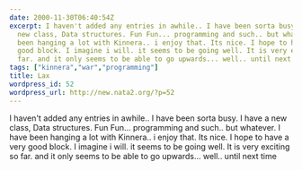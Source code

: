 ```yaml
---
date: 2000-11-30T06:40:54Z
excerpt: I haven't added any entries in awhile.. I have been sorta busy. I have a
  new class, Data structures. Fun Fun... programming and such.. but whatever. I have
  been hanging a lot with Kinnera.. i enjoy that. Its nice. I hope to have a very
  good block. I imagine i will. it seems to be going well. It is very exciting so
  far. and it only seems to be able to go upwards... well.. until next time
tags: ["kinnera","war","programming"]
title: Lax
wordpress_id: 52
wordpress_url: http://new.nata2.org/?p=52
---
```


I haven't added any entries in awhile.. I have been sorta busy. I have a new class, Data structures. Fun Fun... programming and such.. but whatever. I have been hanging a lot with Kinnera.. i enjoy that. Its nice. I hope to have a very good block. I imagine i will. it seems to be going well. It is very exciting so far. and it only seems to be able to go upwards... well.. until next time
